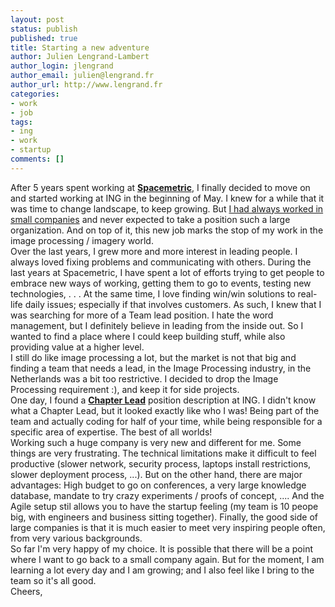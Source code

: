 ```yaml
---
layout: post
status: publish
published: true
title: Starting a new adventure
author: Julien Lengrand-Lambert
author_login: jlengrand
author_email: julien@lengrand.fr
author_url: http://www.lengrand.fr
categories:
- work
- job
tags:
- ing
- work
- startup
comments: []
---
```

After 5 years spent working at **[Spacemetric](http://spacemetric.com/)**, I finally decided to move on and started working at ING in the beginning of May.
I knew for a while that it was time to change landscape, to keep growing. But [I had always worked in small companies](https://www.linkedin.com/in/julienlengrand/) and never expected to take a position such a large organization. And on top of it, this new job marks the stop of my work in the image processing / imagery world.
<br/>
Over the last years, I grew more and more interest in leading people. I always loved fixing problems and communicating with others. During the last years at Spacemetric, I have spent a lot of efforts trying to get people to embrace new ways of working, getting them to go to events, testing new technologies, . . . 
At the same time, I love finding win/win solutions to real-life daily issues; especially if that involves customers. As such, I knew that I was searching for more of a Team lead position. 
I hate the word management, but I definitely believe in leading from the inside out. So I wanted to find a place where I could keep building stuff, while also providing value at a higher level.
<br/>
I still do like image processing a lot, but the market is not that big and finding a team that needs a lead, in the Image Processing industry, in the Netherlands was a bit too restrictive.
I decided to drop the Image Processing requirement :), and keep it for side projects.
<br/>
One day, I found a **[Chapter Lead](https://www.ing.jobs/Netherlands/Why-ING/What-we-offer/Agile-working.htm)** position description at ING. I didn't know what a Chapter Lead, but it looked exactly like who I was!
Being part of the team and  actually coding for half of your time, while being responsible for a specific area of expertise. The best of all worlds!
<br/>
Working such a huge company is very new and different for me. Some things are very frustrating. The technical limitations make it difficult to feel productive (slower network, security process, laptops install restrictions, slower deployment process, ...). But on the other hand, there are major advantages: High budget to go on conferences, a very large knowledge database, mandate to try crazy experiments / proofs of concept, ....
And the Agile setup stil allows you to have the startup feeling (my team is 10 peope big, with engineers and business sitting together). Finally, the good side of large companies is that it is much easier to meet very inspiring people often, from very various backgrounds.
<br/>
So far I'm very happy of my choice. It is possible that there will be a point where I want to go back to a small company again. But for the moment, I am learning a lot every day and I am growing; and I also feel like I bring to the team so it's all good.
<br/>
Cheers, 
